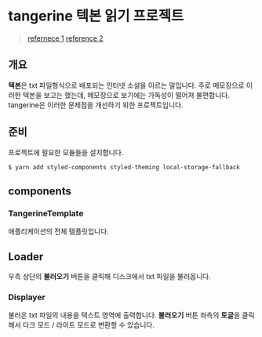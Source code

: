 # tangerine 텍본 읽기 프로젝트
> [refernece 1](https://medium.com/@ilonacodes/front-end-shorts-how-to-read-content-from-the-file-input-in-react-17f49b293909)
> [reference 2](https://www.youtube.com/watch?v=MMivyJS49jU&t=504s)

## 개요
**텍본**은 txt 파일형식으로 배포되는 인터넷 소설을 이르는 말입니다. 주로 메모장으로 이러한 텍본을 보고는 했는데, 메모장으로 보기에는 가독성이 떨어져 불편합니다. tangerine은 이러한 문제점을 개선하기 위한 프로젝트입니다.

## 준비
프로젝트에 필요한 모듈들을 설치합니다.
```
$ yarn add styled-components styled-theming local-storage-fallback
```

## components
### TangerineTemplate
애플리케이션의 전체 템플릿입니다.

## Loader
우측 상단의 **불러오기** 버튼을 클릭해 디스크에서 txt 파일을 불러옵니다.

### Displayer

불러온 txt 파일의 내용을 텍스트 영역에 출력합니다. **불러오기** 버튼 좌측의 **토글**을 클릭해서 다크 모드 / 라이트 모드로 변환할 수 있습니다.
